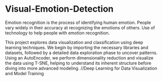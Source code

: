 # Visual-Emotion-Detection
Emotion recognition is the process of identifying human emotion. People vary widely in their accuracy at recognizing the emotions of others. Use of technology to help people with emotion recognition.

This project explores data visualization and classification using deep learning techniques. We begin by importing the necessary libraries and datasets, followed by a detailed data exploration phase to uncover patterns. Using an AutoEncoder, we perform dimensionality reduction and visualize the data using T-SNE, helping to understand its inherent structure before diving into more advanced modeling. //Deep Learning for Data Visualization and Model Training
